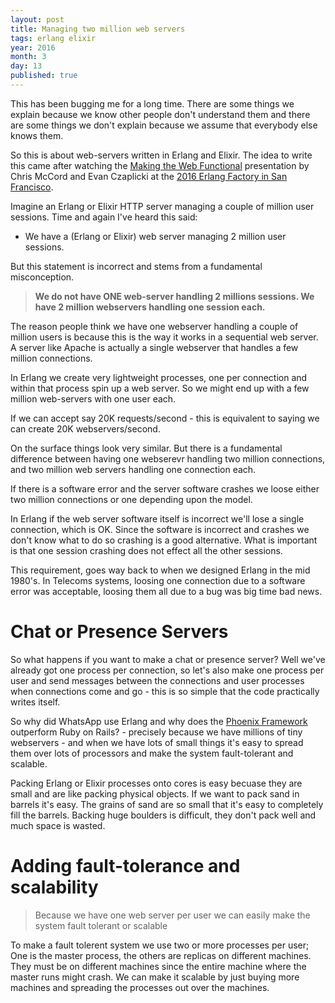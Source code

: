 ```yaml
---
layout: post
title: Managing two million web servers
tags: erlang elixir
year: 2016
month: 3
day: 13
published: true
---
```


This has been bugging me for a long time. There are some things we
explain because we know other people don't understand them and there
are some things we don't explain because we assume that
everybody else knows them.

So this is about web-servers written in Erlang and Elixir.  The idea
to write this came after watching the [Making the Web
Functional](https://www.youtube.com/watch?v=XJ9ckqCMiKk) presentation
by Chris McCord and Evan Czaplicki at the [2016 Erlang Factory in San
Francisco](http://www.erlang-factory.com/sfbay2016).

Imagine an Erlang or Elixir HTTP server managing a couple of million
user sessions.  Time and again I've heard this said:

+ We have a (Erlang or Elixir) web server managing 2 million user sessions.

But this statement is incorrect and stems from a fundamental misconception.

> **We do not have ONE web-server handling 2 millions sessions. We have
2 million webservers handling one session each.**

The reason people think we have one webserver handling a couple of
million users is because this is the way it works in a sequential web
server. A server like Apache is actually a single webserver that
handles a few million connections.

In Erlang we create very lightweight processes, one per connection and
within that process spin up a web server. So we might end up with a
few million web-servers with one user each.

If we can accept say 20K requests/second - this is equivalent to
saying we can create 20K webservers/second.

On the surface things look very similar. But there is a fundamental
difference between having one webserevr handling two million
connections, and two million web servers handling one connection each.

If there is a software error and the server software crashes we loose
either two million connections or one depending upon the model.

In Erlang if the web server software itself is incorrect we'll lose a
single connection, which is OK. Since the software is incorrect and
crashes we don't know what to do so crashing is a good
alternative. What is important is that one session crashing does not
effect all the other sessions.

This requirement, goes way back to when we designed Erlang in the mid
1980's.  In Telecoms systems, loosing one connection due to a software
error was acceptable, loosing them all due to a bug was big time bad
news.

# Chat or Presence Servers

So what happens if you want to make a chat or presence server? Well
we've already got one process per connection, so let's also make one
process per user and send messages between the connections and user
processes when connections come and go - this is so simple that the
code practically writes itself.

So why did WhatsApp use Erlang and why does the
[Phoenix Framework](http://www.phoenixframework.org/)
outperform Ruby on Rails? - precisely because we have millions of tiny
webservers - and when we have lots of small things it's easy to spread
them over lots of processors and make the system fault-tolerant and scalable.

Packing Erlang or Elixir processes onto cores is easy becuase they are
small and are like packing physical objects. If we want to pack sand
in barrels it's easy. The grains of sand are so small that it's easy
to completely fill the barrels. Backing huge boulders is difficult,
they don't pack well and much space is wasted.

# Adding fault-tolerance and scalability

> Because we have one web server per user  we can easily make the
system fault tolerant or scalable

To make a fault tolerent system we use two or more processes per user;
One is the master process, the others are replicas on different
machines. They must be on different machines since the entire machine
where the master runs might crash. We can make it scalable  by just
buying more machines and spreading the processes out over the
machines.
 












  

